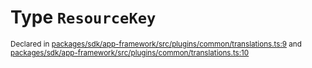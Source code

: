 # Type `ResourceKey`
<sub>Declared in [packages/sdk/app-framework/src/plugins/common/translations.ts:9](https://github.com/dxos/dxos/blob/ec4e715a1/packages/sdk/app-framework/src/plugins/common/translations.ts#L9) and [packages/sdk/app-framework/src/plugins/common/translations.ts:10](https://github.com/dxos/dxos/blob/ec4e715a1/packages/sdk/app-framework/src/plugins/common/translations.ts#L10)</sub>






